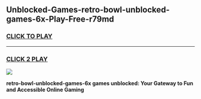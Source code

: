 
## Unblocked-Games-retro-bowl-unblocked-games-6x-Play-Free-r79md
<h3>
<a href="https://premium76.site?title=retro-bowl-unblocked-games-6x&ref=10A">CLICK TO PLAY</a></h3>
<hr>

<h3>
<a href="https://premium76.site?title=retro-bowl-unblocked-games-6x&ref=10A">CLICK 2 PLAY</a>
  
</h3>

<a href="https://premium76.site?title=retro-bowl-unblocked-games-6x&ref=10A"><img src="https://clearcache.store/games.png"></a>


**retro-bowl-unblocked-games-6x games unblocked: Your Gateway to Fun and Accessible Online Gaming**

